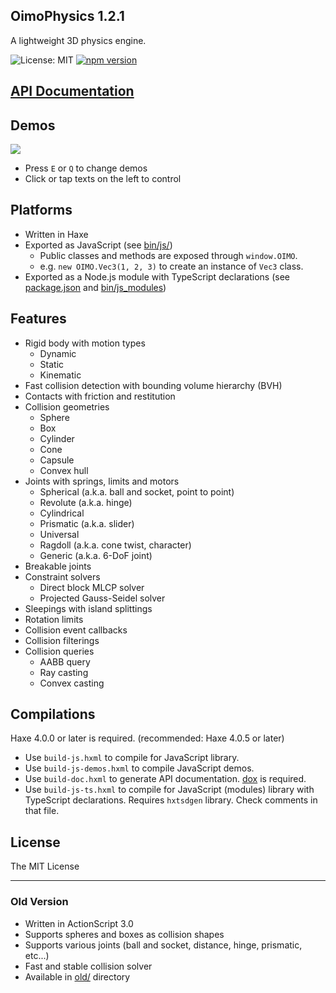 OimoPhysics 1.2.1
---

A lightweight 3D physics engine.

![License: MIT](https://img.shields.io/badge/License-MIT-green.svg) [![npm version](https://badge.fury.io/js/oimophysics.svg)](https://badge.fury.io/js/oimophysics)

## [API Documentation](https://saharan.github.io/OimoPhysics/)

## Demos
<a href="https://el-ement.com/etc/oimo/demos/"><img src="https://el-ement.com/etc/oimo/demos/thumbnail.png"></a>
* Press `E` or `Q` to change demos
* Click or tap texts on the left to control

## Platforms
* Written in Haxe
* Exported as JavaScript (see [bin/js/](./bin/js))
	* Public classes and methods are exposed through `window.OIMO`.
	* e.g. `new OIMO.Vec3(1, 2, 3)` to create an instance of `Vec3` class.
* Exported as a Node.js module with TypeScript declarations (see [package.json](./package.json) and [bin/js_modules](./bin/js_modules))

## Features
* Rigid body with motion types
	* Dynamic
	* Static
	* Kinematic
* Fast collision detection with bounding volume hierarchy (BVH)
* Contacts with friction and restitution
* Collision geometries
	* Sphere
	* Box
	* Cylinder
	* Cone
	* Capsule
	* Convex hull
* Joints with springs, limits and motors
	* Spherical (a.k.a. ball and socket, point to point)
	* Revolute (a.k.a. hinge)
	* Cylindrical
	* Prismatic (a.k.a. slider)
	* Universal
	* Ragdoll (a.k.a. cone twist, character)
	* Generic (a.k.a. 6-DoF joint)
* Breakable joints
* Constraint solvers
	* Direct block MLCP solver
	* Projected Gauss-Seidel solver
* Sleepings with island splittings
* Rotation limits
* Collision event callbacks
* Collision filterings
* Collision queries
	* AABB query
	* Ray casting
	* Convex casting

## Compilations
Haxe 4.0.0 or later is required. (recommended: Haxe 4.0.5 or later)
* Use `build-js.hxml` to compile for JavaScript library.
* Use `build-js-demos.hxml` to compile JavaScript demos.
* Use `build-doc.hxml` to generate API documentation. [dox](https://github.com/HaxeFoundation/dox) is required.
* Use `build-js-ts.hxml` to compile for JavaScript (modules) library with TypeScript declarations. Requires `hxtsdgen` library. Check comments in that file.

## License
The MIT License

---

### Old Version
* Written in ActionScript 3.0
* Supports spheres and boxes as collision shapes
* Supports various joints (ball and socket, distance, hinge, prismatic, etc...)
* Fast and stable collision solver
* Available in [old/](./old) directory

